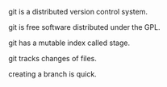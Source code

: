 git is a distributed version control system.

git is free software distributed under the GPL.

git has a mutable index called stage.

git tracks changes of files.

creating a branch is quick.